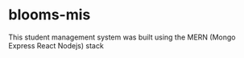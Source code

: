 # blooms-mis
This student management system was built using the MERN (Mongo Express React Nodejs) stack
